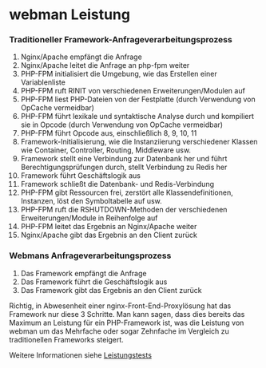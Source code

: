 # webman Leistung

### Traditioneller Framework-Anfrageverarbeitungsprozess

1. Nginx/Apache empfängt die Anfrage
2. Nginx/Apache leitet die Anfrage an php-fpm weiter
3. PHP-FPM initialisiert die Umgebung, wie das Erstellen einer Variablenliste
4. PHP-FPM ruft RINIT von verschiedenen Erweiterungen/Modulen auf
5. PHP-FPM liest PHP-Dateien von der Festplatte (durch Verwendung von OpCache vermeidbar)
6. PHP-FPM führt lexikale und syntaktische Analyse durch und kompiliert sie in Opcode (durch Verwendung von OpCache vermeidbar)
7. PHP-FPM führt Opcode aus, einschließlich 8, 9, 10, 11
8. Framework-Initialisierung, wie die Instanziierung verschiedener Klassen wie Container, Controller, Routing, Middleware usw.
9. Framework stellt eine Verbindung zur Datenbank her und führt Berechtigungsprüfungen durch, stellt Verbindung zu Redis her
10. Framework führt Geschäftslogik aus
11. Framework schließt die Datenbank- und Redis-Verbindung
12. PHP-FPM gibt Ressourcen frei, zerstört alle Klassendefinitionen, Instanzen, löst den Symboltabelle auf usw.
13. PHP-FPM ruft die RSHUTDOWN-Methoden der verschiedenen Erweiterungen/Module in Reihenfolge auf
14. PHP-FPM leitet das Ergebnis an Nginx/Apache weiter
15. Nginx/Apache gibt das Ergebnis an den Client zurück

### Webmans Anfrageverarbeitungsprozess
1. Das Framework empfängt die Anfrage
2. Das Framework führt die Geschäftslogik aus
3. Das Framework gibt das Ergebnis an den Client zurück

Richtig, in Abwesenheit einer nginx-Front-End-Proxylösung hat das Framework nur diese 3 Schritte. Man kann sagen, dass dies bereits das Maximum an Leistung für ein PHP-Framework ist, was die Leistung von webman um das Mehrfache oder sogar Zehnfache im Vergleich zu traditionellen Frameworks steigert.

Weitere Informationen siehe [Leistungstests](benchmarks.md)
